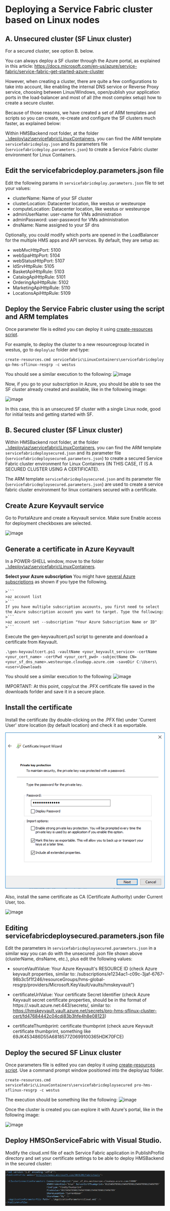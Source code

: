 # Deploying a Service Fabric cluster based on Linux nodes

## A. Unsecured cluster (SF Linux cluster)
For a secured cluster, see option B. below.

You can always deploy a SF cluster through the Azure portal, as explained in this article: https://docs.microsoft.com/en-us/azure/service-fabric/service-fabric-get-started-azure-cluster

However, when creating a cluster, there are quite a few configurations to take into account, like enabling the internal DNS service or Reverse Proxy service, choosing between Linux/Windows, open/publish your application ports in the load-balancer and most of all (the most complex setup) how to create a secure cluster.

Because of those reasons, we have created a set of ARM templates and scripts so you can create, re-create and configure the SF clusters much faster, as explained below: 

Within HMSBackend root folder, at the folder [..\deploy\az\servicefabric\LinuxContainers](https://github.com/raboud/HMSBackend/tree/dev/deploy/az/servicefabric/LinuxContainers), you can find the ARM template `servicefabricdeploy.json` and its parameters file (`servicefabricdeploy.parameters.json`) to create a Service Fabric cluster environment for Linux Containers.

## Edit the servicefabricdeploy.parameters.json file

Edit the following params in `servicefabricdeploy.parameters.json` file to set your values:

- clusterName: Name of your SF cluster
- clusterLocation: Datacenter location, like westus or westeurope
- computeLocation: Datacenter location, like westus or westeurope
- adminUserName: user-name for VMs administration
- adminPassword: user-password for VMs administration
- dnsName: Name assigned to your SF dns

Optionally, you could modify which ports are opened in the LoadBalancer for the multiple HMS apps and API services.
By default, they are setup as:
- webMvcHttpPort:       5100
- webSpaHttpPort:       5104
- webStatusHttpPort:    5107
- IdSrvHttpRule:        5105
- BasketApiHttpRule:    5103
- CatalogApiHttpRule:   5101
- OrderingApiHttpRule:  5102
- MarketingApiHttpRule: 5110
- LocationsApiHttpRule: 5109

## Deploy the Service Fabric cluster using the script and ARM templates

Once parameter file is edited you can deploy it using [create-resources script](../readme.md).

For example, to deploy the cluster to a new resourcegroup located in westus, go to `deploy\az` folder and type:

```
create-resources.cmd servicefabric\LinuxContainers\servicefabricdeploy qa-hms-sflinux-resgrp -c westus
```

You should see a similar execution to the following:
![image](https://user-images.githubusercontent.com/1712635/31638180-15da9f84-b287-11e7-9d4e-604f33690198.png)

Now, if you go to your subscription in Azure, you should be able to see the SF cluster already created and available, like in the following image:

![image](https://user-images.githubusercontent.com/1712635/31638398-3fc08ad8-b288-11e7-879b-fc4df0daad2b.png)

In this case, this is an unsecured SF cluster with a single Linux node, good for initial tests and getting started with SF.

## B. Secured cluster (SF Linux cluster)

Within HMSBackend root folder, at the folder [..\deploy\az\servicefabric\LinuxContainers](https://github.com/raboud/HMSBackend/tree/dev/deploy/az/servicefabric/LinuxContainers), you can find the ARM template `servicefabricdeploysecured.json` and its parameter file (`servicefabricdeploysecured.parameters.json`) to create a secured Service Fabric cluster environment for Linux Containers (IN THIS CASE, IT IS A SECURED CLUSTER USING A CERTIFICATE).

The ARM template `servicefabricdeploysecured.json` and its parameter file (`servicefabricdeploysecured.parameters.json`) are used to create a service fabric cluster environment for linux containers secured with a certificate.

## Create Azure Keyvault service
Go to PortalAzure and create a Keyvault service. Make sure Enable access for deployment checkboxes are selected.

![image](https://user-images.githubusercontent.com/1712635/31638848-9b266530-b28a-11e7-953b-1e3ec1a54f77.png)

## Generate a certificate in Azure Keyvault
In a POWER-SHELL window, move to the folder [..\deploy\az\servicefabric\LinuxContainers](https://github.com/raboud/HMSBackend/tree/dev/deploy/az/servicefabric/LinuxContainers).

**Select your Azure subscription** You might have [several Azure subscriptions](https://docs.microsoft.com/en-us/cli/azure/account#set) as shown if you type the following.

    >```
    >az account list
    >```
    If you have multiple subscription accounts, you first need to select the Azure subscription account you want to target. Type the following:
    >```
    >az account set --subscription "Your Azure Subscription Name or ID"
    >```

Execute the gen-keyvaultcert.ps1 script to generate and download a certificate from Keyvault.

```
.\gen-keyvaultcert.ps1 -vaultName <your_keyvault_service> -certName <your_cert_name> -certPwd <your_cert_pwd> -subjectName CN=<your_sf_dns_name>.westeurope.cloudapp.azure.com -saveDir C:\Users\<user>\Downloads

```

You should see a similar execution to the following:
![image](https://user-images.githubusercontent.com/1712635/31640172-93efcca0-b291-11e7-970e-5b5e6bf07042.png)

IMPORTANT: At this point, copy/cut the .PFX certificate file saved in the downloads forlder and save it in a secure place.

## Install the certificate
Install the certificate (by double-clicking on the .PFX file) under 'Current User' store location (by default location) and check it as exportable.

<img src="https://github.com/raboud/HMSBackend/blob/dev/img/sf/install-cert.PNG">

Also, install the same certificate as CA (Certificate Authority) under Current User, too.

![image](https://user-images.githubusercontent.com/1712635/31642795-c6ffa434-b2a1-11e7-8ff8-2a63549a780e.png)

## Editing servicefabricdeploysecured.parameters.json file

Edit the parameters in `servicefabricdeploysecured.parameters.json` in a similar way you can do with the unsecured .json file shown above (clusterName, dnsName, etc.), plus edit the following values:

- sourceVaultValue: Your Azure Keyvault's RESOURCE ID (check Azure keyvault properties, similar to: /subscriptions/e1234ac1-c09c-3jaf-6767-98b3c5f1f246/resourceGroups/hms-global-resgrp/providers/Microsoft.KeyVault/vaults/hmskeyvault")

- certificateUrlValue: Your certificate Secret Identifier (check Azure Keyvault secret certificate properties, should be in the format of https://<name of the vault>.vault.azure.net:443/secrets/<exact location>, similar to: 
https://hmskeyvault.vault.azure.net/secrets/pro-hms-sflinux-cluster-cert/fd47684442c04cdj83b3hfe4h8e08123)

- certificateThumbprint: certificate thumbprint (check azure Keyvault certificate thumbprint, something like 69JK453486D55A6818577Z0699100365HDK70FCE)

## Deploy the secured SF Linux cluster

Once parameters file is edited you can deploy it using [create-resources script](../readme.md).
Use a command prompt window positioned into the deploy\az folder.

```
create-resources.cmd servicefabric\LinuxContainers\servicefabricdeploysecured pro-hms-sflinux-resgrp -c westus
```
The execution should be something like the following:
![image](https://user-images.githubusercontent.com/1712635/31642529-54479704-b2a0-11e7-90ee-2abf32c92205.png)

Once the cluster is created you can explore it with Azure's portal, like in the following image:

![image](https://user-images.githubusercontent.com/1712635/31642956-b7cfc8d0-b2a2-11e7-8ede-a141ec190eb4.png)

## Deploy HMSOnServiceFabric with Visual Studio.

Modify the cloud.xml file of each Service Fabric application in PublishProfile directory and set  your certificate settings to be able to deploy HMSBackend in the secured cluster:

<img src="../../../../img/sf/cloud_publishProfile.png">



